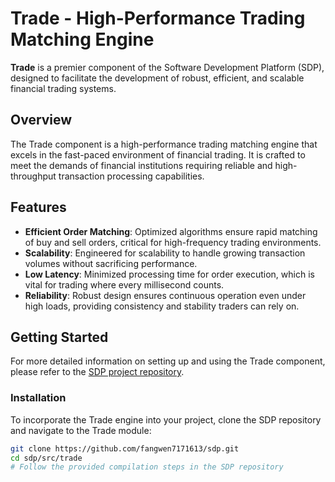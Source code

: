 # Trade - High-Performance Trading Matching Engine

**Trade** is a premier component of the Software Development Platform (SDP), designed to facilitate the development of robust, efficient, and scalable financial trading systems.

## Overview

The Trade component is a high-performance trading matching engine that excels in the fast-paced environment of financial trading. It is crafted to meet the demands of financial institutions requiring reliable and high-throughput transaction processing capabilities.

## Features

- **Efficient Order Matching**: Optimized algorithms ensure rapid matching of buy and sell orders, critical for high-frequency trading environments.
- **Scalability**: Engineered for scalability to handle growing transaction volumes without sacrificing performance.
- **Low Latency**: Minimized processing time for order execution, which is vital for trading where every millisecond counts.
- **Reliability**: Robust design ensures continuous operation even under high loads, providing consistency and stability traders can rely on.

## Getting Started

For more detailed information on setting up and using the Trade component, please refer to the [SDP project repository](https://github.com/fangwen7171613/sdp.git).

### Installation

To incorporate the Trade engine into your project, clone the SDP repository and navigate to the Trade module:

```bash
git clone https://github.com/fangwen7171613/sdp.git
cd sdp/src/trade
# Follow the provided compilation steps in the SDP repository
